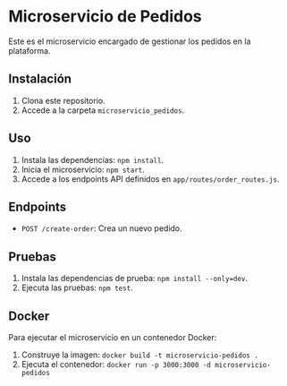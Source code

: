 # Microservicio de Pedidos

Este es el microservicio encargado de gestionar los pedidos en la plataforma.

## Instalación

1. Clona este repositorio.
2. Accede a la carpeta `microservicio_pedidos`.

## Uso

1. Instala las dependencias: `npm install`.
2. Inicia el microservicio: `npm start`.
3. Accede a los endpoints API definidos en `app/routes/order_routes.js`.

## Endpoints

- `POST /create-order`: Crea un nuevo pedido.

## Pruebas

1. Instala las dependencias de prueba: `npm install --only=dev`.
2. Ejecuta las pruebas: `npm test`.

## Docker

Para ejecutar el microservicio en un contenedor Docker:

1. Construye la imagen: `docker build -t microservicio-pedidos .`
2. Ejecuta el contenedor: `docker run -p 3000:3000 -d microservicio-pedidos`